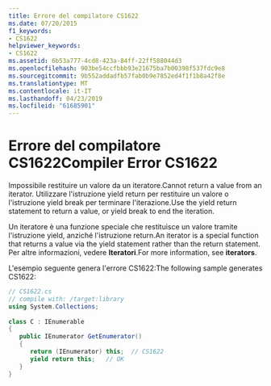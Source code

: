```yaml
---
title: Errore del compilatore CS1622
ms.date: 07/20/2015
f1_keywords:
- CS1622
helpviewer_keywords:
- CS1622
ms.assetid: 6b53a777-4cd8-423a-84ff-22ff588044d3
ms.openlocfilehash: 903be54ccfbbb93e21675ba7b00398f537fdc9e8
ms.sourcegitcommit: 9b552addadfb57fab0b9e7852ed4f1f1b8a42f8e
ms.translationtype: MT
ms.contentlocale: it-IT
ms.lasthandoff: 04/23/2019
ms.locfileid: "61685901"
---
```

# <a name="compiler-error-cs1622"></a><span data-ttu-id="1d306-102">Errore del compilatore CS1622</span><span class="sxs-lookup"><span data-stu-id="1d306-102">Compiler Error CS1622</span></span>
<span data-ttu-id="1d306-103">Impossibile restituire un valore da un iteratore.</span><span class="sxs-lookup"><span data-stu-id="1d306-103">Cannot return a value from an iterator.</span></span> <span data-ttu-id="1d306-104">Utilizzare l'istruzione yield return per restituire un valore o l'istruzione yield break per terminare l'iterazione.</span><span class="sxs-lookup"><span data-stu-id="1d306-104">Use the yield return statement to return a value, or yield break to end the iteration.</span></span>  
  
 <span data-ttu-id="1d306-105">Un iteratore è una funzione speciale che restituisce un valore tramite l'istruzione yield, anziché l'istruzione return.</span><span class="sxs-lookup"><span data-stu-id="1d306-105">An iterator is a special function that returns a value via the yield statement rather than the return statement.</span></span> <span data-ttu-id="1d306-106">Per altre informazioni, vedere **Iteratori**.</span><span class="sxs-lookup"><span data-stu-id="1d306-106">For more information, see **iterators**.</span></span>  
  
 <span data-ttu-id="1d306-107">L'esempio seguente genera l'errore CS1622:</span><span class="sxs-lookup"><span data-stu-id="1d306-107">The following sample generates CS1622:</span></span>  
  
```csharp  
// CS1622.cs  
// compile with: /target:library  
using System.Collections;  
  
class C : IEnumerable  
{  
   public IEnumerator GetEnumerator()  
   {  
      return (IEnumerator) this;  // CS1622  
      yield return this;   // OK  
   }  
}  
```

